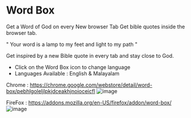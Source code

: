 # Word Box
Get a Word of God on every New browser Tab
Get bible quotes inside the browser tab.

" Your word is a lamp to my feet and light to my path "

Get inspired by a new Bible quote in every tab and stay close to God.

- Click on the Word Box icon to change language
- Languages Available : English & Malayalam

Chrome : https://chrome.google.com/webstore/detail/word-box/pebhlgoleljlpkjdceakhjnoioceicfl
![image](https://user-images.githubusercontent.com/6481007/146543459-88a6c8a8-3ca8-415e-830f-cb804f7881ea.png)

FireFox :  https://addons.mozilla.org/en-US/firefox/addon/word-box/
![image](https://user-images.githubusercontent.com/6481007/146543435-26a9263c-ef79-4792-b788-aaf6c310c12c.png)
